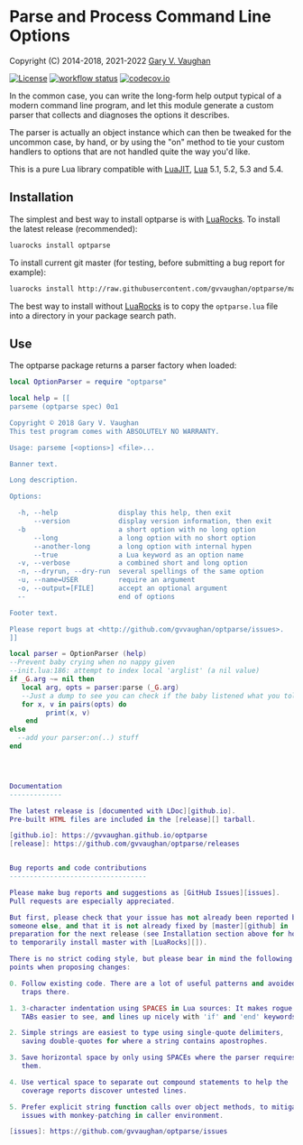 Parse and Process Command Line Options
======================================

Copyright (C) 2014-2018, 2021-2022 [Gary V. Vaughan][github]

[![License](http://img.shields.io/:license-mit-blue.svg)](http://mit-license.org)
[![workflow status](https://github.com/gvvaughan/optparse/actions/workflows/spec.yml/badge.svg?branch=master)](https://github.com/gvvaughan/optparse/actions)
[![codecov.io](https://codecov.io/gh/gvvaughan/optparse/branch/master/graph/badge.svg)](https://codecov.io/gh/gvvaughan/optparse)

In the common case, you can write the long-form help output typical of
a modern command line program, and let this module generate a custom
parser that collects and diagnoses the options it describes.

The parser is actually an object instance which can then be tweaked for
the uncommon case, by hand, or by using the "on" method to tie your
custom handlers to options that are not handled quite the way you'd
like.

This is a pure Lua library compatible with [LuaJIT][], [Lua][] 5.1,
5.2, 5.3 and 5.4.

[github]: https://github.com/gvvaughan/optparse/ "Github repository"
[lua]: https://www.lua.org "The Lua Project"
[luajit]: https://luajit.org "The LuaJIT Project"


Installation
------------

The simplest and best way to install optparse is with [LuaRocks][]. To
install the latest release (recommended):

```bash
luarocks install optparse
```

To install current git master (for testing, before submitting a bug
report for example):

```bash
luarocks install http://raw.githubusercontent.com/gvvaughan/optparse/master/optparse-git-1.rockspec
```

The best way to install without [LuaRocks][] is to copy the
`optparse.lua` file into a directory in your package search path.

[luarocks]: https://www.luarocks.org "Lua package manager"


Use
---

The optparse package returns a parser factory when loaded:

```lua
local OptionParser = require "optparse"

local help = [[
parseme (optparse spec) 0α1

Copyright © 2018 Gary V. Vaughan
This test program comes with ABSOLUTELY NO WARRANTY.

Usage: parseme [<options>] <file>...

Banner text.

Long description.

Options:

  -h, --help               display this help, then exit
      --version            display version information, then exit
  -b                       a short option with no long option
      --long               a long option with no short option
      --another-long       a long option with internal hypen
      --true               a Lua keyword as an option name
  -v, --verbose            a combined short and long option
  -n, --dryrun, --dry-run  several spellings of the same option
  -u, --name=USER          require an argument
  -o, --output=[FILE]      accept an optional argument
  --                       end of options

Footer text.

Please report bugs at <http://github.com/gvvaughan/optparse/issues>.
]]

local parser = OptionParser (help)
--Prevent baby crying when no nappy given
--init.lua:186: attempt to index local 'arglist' (a nil value)
if _G.arg ~= nil then
   local arg, opts = parser:parse (_G.arg)
   --Just a dump to see you can check if the baby listened what you told him
   for x, v in pairs(opts) do 
         print(x, v) 
    end
else
  --add your parser:on(..) stuff
end




Documentation
-------------

The latest release is [documented with LDoc][github.io].
Pre-built HTML files are included in the [release][] tarball.

[github.io]: https://gvvaughan.github.io/optparse
[release]: https://github.com/gvvaughan/optparse/releases


Bug reports and code contributions
----------------------------------

Please make bug reports and suggestions as [GitHub Issues][issues].
Pull requests are especially appreciated.

But first, please check that your issue has not already been reported by
someone else, and that it is not already fixed by [master][github] in
preparation for the next release (see Installation section above for how
to temporarily install master with [LuaRocks][]).

There is no strict coding style, but please bear in mind the following
points when proposing changes:

0. Follow existing code. There are a lot of useful patterns and avoided
   traps there.

1. 3-character indentation using SPACES in Lua sources: It makes rogue
   TABs easier to see, and lines up nicely with 'if' and 'end' keywords.

2. Simple strings are easiest to type using single-quote delimiters,
   saving double-quotes for where a string contains apostrophes.

3. Save horizontal space by only using SPACEs where the parser requires
   them.

4. Use vertical space to separate out compound statements to help the
   coverage reports discover untested lines.

5. Prefer explicit string function calls over object methods, to mitigate
   issues with monkey-patching in caller environment.

[issues]: https://github.com/gvvaughan/optparse/issues
